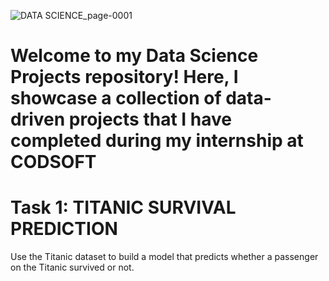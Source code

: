 ![DATA SCIENCE_page-0001](https://github.com/ReeSupp/desktop-tutorial/assets/142726717/fd1ed846-96d5-4cf8-b1d3-8800c9ab48e8)

# Welcome to my Data Science Projects repository! Here, I showcase a collection of data-driven projects that I have completed during my internship at CODSOFT

# Task 1: TITANIC SURVIVAL PREDICTION
Use the Titanic dataset to build a model that predicts whether a passenger on the Titanic survived or not.
